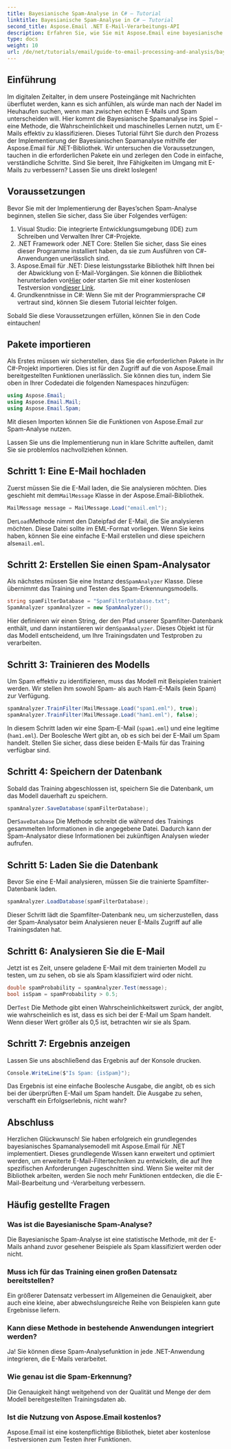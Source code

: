 ```yaml
---
title: Bayesianische Spam-Analyse in C# – Tutorial
linktitle: Bayesianische Spam-Analyse in C# – Tutorial
second_title: Aspose.Email .NET E-Mail-Verarbeitungs-API
description: Erfahren Sie, wie Sie mit Aspose.Email eine bayesianische Spam-Analyse in C# implementieren. Schritt-für-Schritt-Anleitung mit Code-Einblicken für eine effektive E-Mail-Filterung.
type: docs
weight: 10
url: /de/net/tutorials/email/guide-to-email-processing-and-analysis/bayesian-spam-analysis-in-csharp/
---
```

## Einführung

Im digitalen Zeitalter, in dem unsere Posteingänge mit Nachrichten überflutet werden, kann es sich anfühlen, als würde man nach der Nadel im Heuhaufen suchen, wenn man zwischen echten E-Mails und Spam unterscheiden will. Hier kommt die Bayesianische Spamanalyse ins Spiel – eine Methode, die Wahrscheinlichkeit und maschinelles Lernen nutzt, um E-Mails effektiv zu klassifizieren. Dieses Tutorial führt Sie durch den Prozess der Implementierung der Bayesianischen Spamanalyse mithilfe der Aspose.Email für .NET-Bibliothek. Wir untersuchen die Voraussetzungen, tauchen in die erforderlichen Pakete ein und zerlegen den Code in einfache, verständliche Schritte. Sind Sie bereit, Ihre Fähigkeiten im Umgang mit E-Mails zu verbessern? Lassen Sie uns direkt loslegen!

## Voraussetzungen

Bevor Sie mit der Implementierung der Bayes’schen Spam-Analyse beginnen, stellen Sie sicher, dass Sie über Folgendes verfügen:

1. Visual Studio: Die integrierte Entwicklungsumgebung (IDE) zum Schreiben und Verwalten Ihrer C#-Projekte.
2. .NET Framework oder .NET Core: Stellen Sie sicher, dass Sie eines dieser Programme installiert haben, da sie zum Ausführen von C#-Anwendungen unerlässlich sind.
3. Aspose.Email für .NET: Diese leistungsstarke Bibliothek hilft Ihnen bei der Abwicklung von E-Mail-Vorgängen. Sie können die Bibliothek herunterladen von[Hier](https://releases.aspose.com/email/net/) oder starten Sie mit einer kostenlosen Testversion von[dieser Link](https://releases.aspose.com/).
4. Grundkenntnisse in C#: Wenn Sie mit der Programmiersprache C# vertraut sind, können Sie diesem Tutorial leichter folgen.

Sobald Sie diese Voraussetzungen erfüllen, können Sie in den Code eintauchen!

## Pakete importieren

Als Erstes müssen wir sicherstellen, dass Sie die erforderlichen Pakete in Ihr C#-Projekt importieren. Dies ist für den Zugriff auf die von Aspose.Email bereitgestellten Funktionen unerlässlich. Sie können dies tun, indem Sie oben in Ihrer Codedatei die folgenden Namespaces hinzufügen:

```csharp
using Aspose.Email;
using Aspose.Email.Mail;
using Aspose.Email.Spam;
```

Mit diesen Importen können Sie die Funktionen von Aspose.Email zur Spam-Analyse nutzen.

Lassen Sie uns die Implementierung nun in klare Schritte aufteilen, damit Sie sie problemlos nachvollziehen können.

## Schritt 1: Eine E-Mail hochladen

 Zuerst müssen Sie die E-Mail laden, die Sie analysieren möchten. Dies geschieht mit dem`MailMessage` Klasse in der Aspose.Email-Bibliothek. 

```csharp
MailMessage message = MailMessage.Load("email.eml");
```

 Der`Load`Methode nimmt den Dateipfad der E-Mail, die Sie analysieren möchten. Diese Datei sollte im EML-Format vorliegen. Wenn Sie keins haben, können Sie eine einfache E-Mail erstellen und diese speichern als`email.eml`.

## Schritt 2: Erstellen Sie einen Spam-Analysator

 Als nächstes müssen Sie eine Instanz des`SpamAnalyzer` Klasse. Diese übernimmt das Training und Testen des Spam-Erkennungsmodells.

```csharp
string spamFilterDatabase = "SpamFilterDatabase.txt";
SpamAnalyzer spamAnalyzer = new SpamAnalyzer();
```

 Hier definieren wir einen String, der den Pfad unserer Spamfilter-Datenbank enthält, und dann instantiieren wir den`SpamAnalyzer`. Dieses Objekt ist für das Modell entscheidend, um Ihre Trainingsdaten und Testproben zu verarbeiten.

## Schritt 3: Trainieren des Modells

Um Spam effektiv zu identifizieren, muss das Modell mit Beispielen trainiert werden. Wir stellen ihm sowohl Spam- als auch Ham-E-Mails (kein Spam) zur Verfügung.

```csharp
spamAnalyzer.TrainFilter(MailMessage.Load("spam1.eml"), true);
spamAnalyzer.TrainFilter(MailMessage.Load("ham1.eml"), false);
```

In diesem Schritt laden wir eine Spam-E-Mail (`spam1.eml`) und eine legitime (`ham1.eml`). Der Boolesche Wert gibt an, ob es sich bei der E-Mail um Spam handelt. Stellen Sie sicher, dass diese beiden E-Mails für das Training verfügbar sind.

## Schritt 4: Speichern der Datenbank

Sobald das Training abgeschlossen ist, speichern Sie die Datenbank, um das Modell dauerhaft zu speichern.

```csharp
spamAnalyzer.SaveDatabase(spamFilterDatabase);
```

 Der`SaveDatabase` Die Methode schreibt die während des Trainings gesammelten Informationen in die angegebene Datei. Dadurch kann der Spam-Analysator diese Informationen bei zukünftigen Analysen wieder aufrufen.

## Schritt 5: Laden Sie die Datenbank

Bevor Sie eine E-Mail analysieren, müssen Sie die trainierte Spamfilter-Datenbank laden.

```csharp
spamAnalyzer.LoadDatabase(spamFilterDatabase);
```

Dieser Schritt lädt die Spamfilter-Datenbank neu, um sicherzustellen, dass der Spam-Analysator beim Analysieren neuer E-Mails Zugriff auf alle Trainingsdaten hat.

## Schritt 6: Analysieren Sie die E-Mail

Jetzt ist es Zeit, unsere geladene E-Mail mit dem trainierten Modell zu testen, um zu sehen, ob sie als Spam klassifiziert wird oder nicht. 

```csharp
double spamProbability = spamAnalyzer.Test(message);
bool isSpam = spamProbability > 0.5;
```

 Der`Test` Die Methode gibt einen Wahrscheinlichkeitswert zurück, der angibt, wie wahrscheinlich es ist, dass es sich bei der E-Mail um Spam handelt. Wenn dieser Wert größer als 0,5 ist, betrachten wir sie als Spam.

## Schritt 7: Ergebnis anzeigen

Lassen Sie uns abschließend das Ergebnis auf der Konsole drucken.

```csharp
Console.WriteLine($"Is Spam: {isSpam}");
```

Das Ergebnis ist eine einfache Boolesche Ausgabe, die angibt, ob es sich bei der überprüften E-Mail um Spam handelt. Die Ausgabe zu sehen, verschafft ein Erfolgserlebnis, nicht wahr?

## Abschluss

Herzlichen Glückwunsch! Sie haben erfolgreich ein grundlegendes bayesianisches Spamanalysemodell mit Aspose.Email für .NET implementiert. Dieses grundlegende Wissen kann erweitert und optimiert werden, um erweiterte E-Mail-Filtertechniken zu entwickeln, die auf Ihre spezifischen Anforderungen zugeschnitten sind. Wenn Sie weiter mit der Bibliothek arbeiten, werden Sie noch mehr Funktionen entdecken, die die E-Mail-Bearbeitung und -Verarbeitung verbessern.

## Häufig gestellte Fragen 

### Was ist die Bayesianische Spam-Analyse?
Die Bayesianische Spam-Analyse ist eine statistische Methode, mit der E-Mails anhand zuvor gesehener Beispiele als Spam klassifiziert werden oder nicht.

### Muss ich für das Training einen großen Datensatz bereitstellen?
Ein größerer Datensatz verbessert im Allgemeinen die Genauigkeit, aber auch eine kleine, aber abwechslungsreiche Reihe von Beispielen kann gute Ergebnisse liefern.

### Kann diese Methode in bestehende Anwendungen integriert werden?
Ja! Sie können diese Spam-Analysefunktion in jede .NET-Anwendung integrieren, die E-Mails verarbeitet.

### Wie genau ist die Spam-Erkennung?
Die Genauigkeit hängt weitgehend von der Qualität und Menge der dem Modell bereitgestellten Trainingsdaten ab.

### Ist die Nutzung von Aspose.Email kostenlos?
Aspose.Email ist eine kostenpflichtige Bibliothek, bietet aber kostenlose Testversionen zum Testen ihrer Funktionen.
